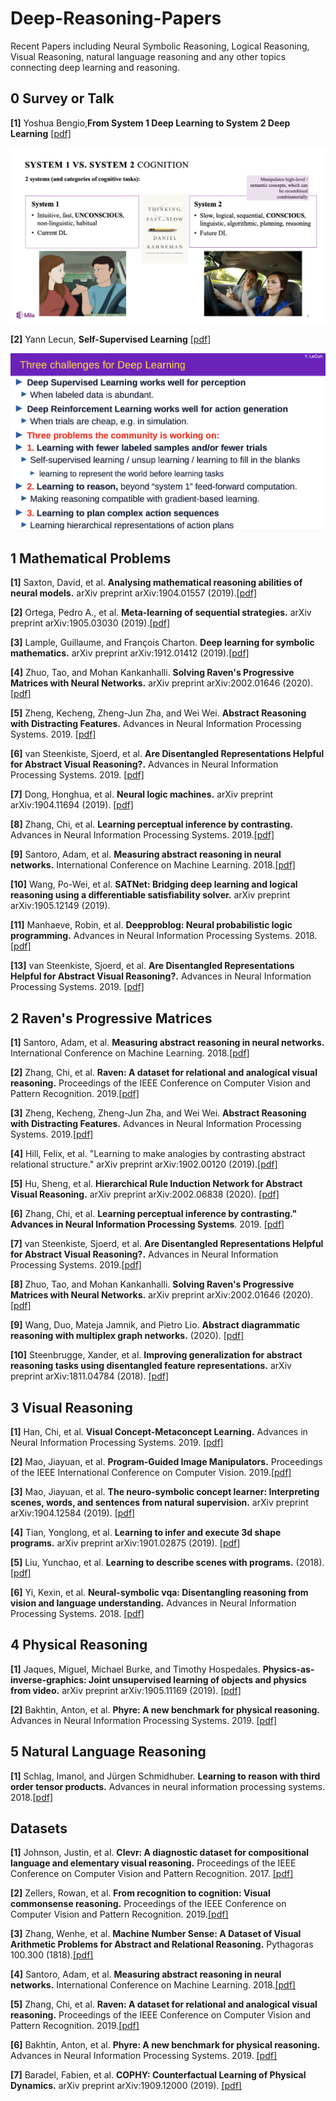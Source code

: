 # Deep-Reasoning-Papers
Recent Papers including Neural Symbolic Reasoning, Logical Reasoning, Visual Reasoning, natural language reasoning and any other topics connecting deep learning and reasoning.

## 0 Survey or Talk

**[1]** Yoshua Bengio,**From System 1 Deep Learning to System 2 Deep Learning** [[pdf]](https://drive.google.com/file/d/1zbe_N8TmAEvPiKXmn6yZlRkFehsAUS8Z/view)

![](resources/system2.png)

**[2]** Yann Lecun, **Self-Supervised Learning** [[pdf]](https://drive.google.com/file/d/1r-mDL4IX_hzZLDBKp8_e8VZqD7fOzBkF/view)

![](resources/reasoning.png)

## 1 Mathematical Problems

**[1]** Saxton, David, et al. **Analysing mathematical reasoning abilities of neural models.** arXiv preprint arXiv:1904.01557 (2019).[[pdf]](https://arxiv.org/pdf/1904.01557)

**[2]** Ortega, Pedro A., et al. **Meta-learning of sequential strategies.** arXiv preprint arXiv:1905.03030 (2019).[[pdf]](https://arxiv.org/pdf/1905.03030)

**[3]** Lample, Guillaume, and François Charton. **Deep learning for symbolic mathematics.** arXiv preprint arXiv:1912.01412 (2019).[[pdf]](https://arxiv.org/pdf/1912.01412)

**[4]** Zhuo, Tao, and Mohan Kankanhalli. **Solving Raven's Progressive Matrices with Neural Networks.** arXiv preprint arXiv:2002.01646 (2020).[[pdf]](https://arxiv.org/pdf/2002.01646)

**[5]** Zheng, Kecheng, Zheng-Jun Zha, and Wei Wei. **Abstract Reasoning with Distracting Features.** Advances in Neural Information Processing Systems. 2019. [[pdf]](http://papers.nips.cc/paper/8819-abstract-reasoning-with-distracting-features.pdf)

**[6]** van Steenkiste, Sjoerd, et al. **Are Disentangled Representations Helpful for Abstract Visual Reasoning?.** Advances in Neural Information Processing Systems. 2019. [[pdf]](https://papers.nips.cc/paper/9570-are-disentangled-representations-helpful-for-abstract-visual-reasoning.pdf)

**[7]** Dong, Honghua, et al. **Neural logic machines.** arXiv preprint arXiv:1904.11694 (2019). [[pdf]](https://arxiv.org/pdf/1904.11694)

**[8]** Zhang, Chi, et al. **Learning perceptual inference by contrasting.** Advances in Neural Information Processing Systems. 2019.[[pdf]](http://papers.nips.cc/paper/8392-learning-perceptual-inference-by-contrasting.pdf)

**[9]** Santoro, Adam, et al. **Measuring abstract reasoning in neural networks.** International Conference on Machine Learning. 2018.[[pdf]](http://proceedings.mlr.press/v80/santoro18a/santoro18a.pdf)

**[10]** Wang, Po-Wei, et al. **SATNet: Bridging deep learning and logical reasoning using a differentiable satisfiability solver.** arXiv preprint arXiv:1905.12149 (2019).

**[11]** Manhaeve, Robin, et al. **Deepproblog: Neural probabilistic logic programming.** Advances in Neural Information Processing Systems. 2018.[[pdf]](http://papers.nips.cc/paper/7632-deepproblog-neural-probabilistic-logic-programming.pdf)

**[13]** van Steenkiste, Sjoerd, et al. **Are Disentangled Representations Helpful for Abstract Visual Reasoning?.** Advances in Neural Information Processing Systems. 2019. [[pdf]](https://papers.nips.cc/paper/9570-are-disentangled-representations-helpful-for-abstract-visual-reasoning.pdf)

## 2 Raven's Progressive Matrices

**[1]** Santoro, Adam, et al. **Measuring abstract reasoning in neural networks.** International Conference on Machine Learning. 2018.[[pdf]](http://proceedings.mlr.press/v80/santoro18a/santoro18a.pdf)

**[2]** Zhang, Chi, et al. **Raven: A dataset for relational and analogical visual reasoning.** Proceedings of the IEEE Conference on Computer Vision and Pattern Recognition. 2019.[[pdf]](http://openaccess.thecvf.com/content_CVPR_2019/papers/Zhang_RAVEN_A_Dataset_for_Relational_and_Analogical_Visual_REasoNing_CVPR_2019_paper.pdf)

**[3]** Zheng, Kecheng, Zheng-Jun Zha, and Wei Wei. **Abstract Reasoning with Distracting Features.** Advances in Neural Information Processing Systems. 2019.[[pdf]](http://papers.nips.cc/paper/8819-abstract-reasoning-with-distracting-features.pdf)

**[4]** Hill, Felix, et al. "Learning to make analogies by contrasting abstract relational structure." arXiv preprint arXiv:1902.00120 (2019).[[pdf]](https://arxiv.org/pdf/1902.00120)

**[5]** Hu, Sheng, et al. **Hierarchical Rule Induction Network for Abstract Visual Reasoning.** arXiv preprint arXiv:2002.06838 (2020). [[pdf]](https://arxiv.org/pdf/2002.06838)

**[6]** Zhang, Chi, et al. **Learning perceptual inference by contrasting." Advances in Neural Information Processing Systems**. 2019. [[pdf]](http://papers.nips.cc/paper/8392-learning-perceptual-inference-by-contrasting.pdf)

**[7]** van Steenkiste, Sjoerd, et al. **Are Disentangled Representations Helpful for Abstract Visual Reasoning?.** Advances in Neural Information Processing Systems. 2019.[[pdf]](https://papers.nips.cc/paper/9570-are-disentangled-representations-helpful-for-abstract-visual-reasoning.pdf)

**[8]** Zhuo, Tao, and Mohan Kankanhalli. **Solving Raven's Progressive Matrices with Neural Networks.** arXiv preprint arXiv:2002.01646 (2020). [[pdf]](https://arxiv.org/pdf/2002.01646)

**[9]** Wang, Duo, Mateja Jamnik, and Pietro Lio. **Abstract diagrammatic reasoning with multiplex graph networks.** (2020). [[pdf]](https://openreview.net/pdf?id=ByxQB1BKwH)

**[10]** Steenbrugge, Xander, et al. **Improving generalization for abstract reasoning tasks using disentangled feature representations.** arXiv preprint arXiv:1811.04784 (2018). [[pdf]](https://arxiv.org/pdf/1811.04784)



## 3 Visual Reasoning

**[1]** Han, Chi, et al. **Visual Concept-Metaconcept Learning.** Advances in Neural Information Processing Systems. 2019. [[pdf]](https://papers.nips.cc/paper/8745-visual-concept-metaconcept-learning.pdf)

**[2]** Mao, Jiayuan, et al. **Program-Guided Image Manipulators.** Proceedings of the IEEE International Conference on Computer Vision. 2019.[[pdf]](http://openaccess.thecvf.com/content_ICCV_2019/papers/Mao_Program-Guided_Image_Manipulators_ICCV_2019_paper.pdf)

**[3]** Mao, Jiayuan, et al. **The neuro-symbolic concept learner: Interpreting scenes, words, and sentences from natural supervision.** arXiv preprint arXiv:1904.12584 (2019). [[pdf]](https://arxiv.org/pdf/1904.12584)

**[4]** Tian, Yonglong, et al. **Learning to infer and execute 3d shape programs.** arXiv preprint arXiv:1901.02875 (2019). [[pdf]](https://arxiv.org/pdf/1901.02875)

**[5]** Liu, Yunchao, et al. **Learning to describe scenes with programs.** (2018). [[pdf]](https://openreview.net/pdf?id=SyNPk2R9K7)

**[6]** Yi, Kexin, et al. **Neural-symbolic vqa: Disentangling reasoning from vision and language understanding.** Advances in Neural Information Processing Systems. 2018. [[pdf]](https://papers.nips.cc/paper/7381-neural-symbolic-vqa-disentangling-reasoning-from-vision-and-language-understanding.pdf)

## 4 Physical Reasoning

**[1]** Jaques, Miguel, Michael Burke, and Timothy Hospedales. **Physics-as-inverse-graphics: Joint unsupervised learning of objects and physics from video.** arXiv preprint arXiv:1905.11169 (2019). [[pdf]](https://openreview.net/pdf?id=BJeKwTNFvB)

**[2]** Bakhtin, Anton, et al. **Phyre: A new benchmark for physical reasoning.** Advances in Neural Information Processing Systems. 2019. [[pdf]](https://papers.nips.cc/paper/8752-phyre-a-new-benchmark-for-physical-reasoning.pdf)


## 5 Natural Language Reasoning

**[1]** Schlag, Imanol, and Jürgen Schmidhuber. **Learning to reason with third order tensor products.** Advances in neural information processing systems. 2018.[[pdf]](http://papers.nips.cc/paper/8203-learning-to-reason-with-third-order-tensor-products.pdf)


## Datasets

**[1]** Johnson, Justin, et al. **Clevr: A diagnostic dataset for compositional language and elementary visual reasoning.** Proceedings of the IEEE Conference on Computer Vision and Pattern Recognition. 2017. [[pdf]](http://openaccess.thecvf.com/content_cvpr_2017/papers/Johnson_CLEVR_A_Diagnostic_CVPR_2017_paper.pdf)

**[2]** Zellers, Rowan, et al. **From recognition to cognition: Visual commonsense reasoning.** Proceedings of the IEEE Conference on Computer Vision and Pattern Recognition. 2019.[[pdf]](https://arxiv.org/pdf/1811.10830)

**[3]** Zhang, Wenhe, et al. **Machine Number Sense: A Dataset of Visual Arithmetic Problems for Abstract and Relational Reasoning.** Pythagoras 100.300 (1818).[[pdf]](http://www.stat.ucla.edu/~sczhu/papers/Conf_2020/AAAI2020_Machine_Number_Sense.pdf)

**[4]** Santoro, Adam, et al. **Measuring abstract reasoning in neural networks.** International Conference on Machine Learning. 2018.[[pdf]](http://proceedings.mlr.press/v80/santoro18a/santoro18a.pdf)

**[5]** Zhang, Chi, et al. **Raven: A dataset for relational and analogical visual reasoning.** Proceedings of the IEEE Conference on Computer Vision and Pattern Recognition. 2019.[[pdf]](http://openaccess.thecvf.com/content_CVPR_2019/papers/Zhang_RAVEN_A_Dataset_for_Relational_and_Analogical_Visual_REasoNing_CVPR_2019_paper.pdf)

**[6]** Bakhtin, Anton, et al. **Phyre: A new benchmark for physical reasoning.** Advances in Neural Information Processing Systems. 2019. [[pdf]](https://papers.nips.cc/paper/8752-phyre-a-new-benchmark-for-physical-reasoning.pdf)

**[7]** Baradel, Fabien, et al. **COPHY: Counterfactual Learning of Physical Dynamics.** arXiv preprint arXiv:1909.12000 (2019). [[pdf]](https://arxiv.org/pdf/1909.12000)




